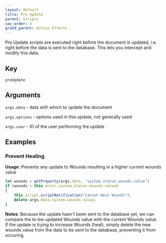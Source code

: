 ```yaml
---
layout: default
title: Pre Update
parent: Scripts
nav_order: 4
grand_parent: Active Effects
---
```


Pre Update scripts are executed right before the document is updated, i.e. right before the data is sent to the database. This lets you intercept and modify this data.

## Key

`preUpdate`

## Arguments 

`args.data` - data with which to update the document

`args.options` - options used in this update, not generally used

`args.user` - ID of the user performing the update

## Examples

### Prevent Healing

**Usage**: Prevents any update to Wounds resulting in a higher current wounds value

```js
let wounds = getProperty(args.data, "system.status.wounds.value")
if (wounds > this.actor.system.status.wounds.value)
{
	this.script.scriptNotification("Cannot Heal Wounds");
    delete args.data.system.wounds.value;
}
```

**Notes**: Because the update hasn't been sent to the database yet, we can compare the to-be-updated Wounds value with the current Wounds value. If the update is trying to increase Wounds (heal), simply delete the new wounds value from the data to be sent to the database, preventing it from occuring. 